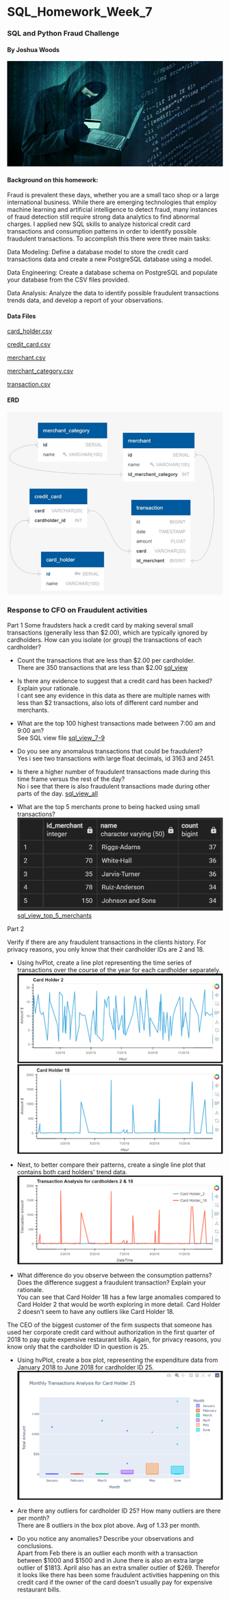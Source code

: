 # SQL_Homework_Week_7
### SQL and Python Fraud Challenge 
#### By Joshua Woods 

![](Images/credit_card_fraudster.jpg)

#### Background on this homework:
Fraud is prevalent these days, whether you are a small taco shop or a large international business. While there are emerging technologies that employ machine learning and artificial intelligence to detect fraud, many instances of fraud detection still require strong data analytics to find abnormal charges.
I applied new SQL skills to analyze historical credit card transactions and consumption patterns in order to identify possible fraudulent transactions.
To accomplish this there were three main tasks:


Data Modeling:
Define a database model to store the credit card transactions data and create a new PostgreSQL database using a model.


Data Engineering: Create a database schema on PostgreSQL and populate your  database from the CSV files provided.


Data Analysis: Analyze the data to identify possible fraudulent transactions trends data, and develop a report of your observations.


#### Data Files

[card_holder.csv]("..\Resources\card_holder.csv")

[credit_card.csv]("C:\Users\duke_\OneDrive\FINTECH\Github\SQL_Homework_Week_7\Resources\credit_card.csv")

[merchant.csv]("C:\Users\duke_\OneDrive\FINTECH\Github\SQL_Homework_Week_7\Resources\merchant.csv")

[merchant_category.csv]("C:\Users\duke_\OneDrive\FINTECH\Github\SQL_Homework_Week_7\Resources\merchant_category.csv")

[transaction.csv]("C:\Users\duke_\OneDrive\FINTECH\Github\SQL_Homework_Week_7\Resources\transaction.csv")

#### ERD
![](Images/ERD.jpg)

### Response to CFO on Fraudulent activities
Part 1
Some fraudsters hack a credit card by making several small transactions (generally less than $2.00), which are typically ignored by cardholders.
How can you isolate (or group) the transactions of each cardholder?

* Count the transactions that are less than $2.00 per cardholder.\
  There are 350 transactions that are less than $2.00 [sql_view]("C:\Users\duke_\OneDrive\FINTECH\Github\SQL_Homework_Week_7\Resources\fraud_trans_all_less_than_2.00.csv")

* Is there any evidence to suggest that a credit card has been hacked? Explain your rationale.\
I cant see any evidence in this data as there are multiple names with less than $2 transactions, also lots of different card number and merchants.

* What are the top 100 highest transactions made between 7:00 am and 9:00 am?\
See SQL view file [sql_view_7-9]("C:\Users\duke_\OneDrive\FINTECH\Github\SQL_Homework_Week_7\Resources\fraud_trans_7-9_top_100.csv")

* Do you see any anomalous transactions that could be fraudulent?\
Yes i see two transactions with large float decimals, id 3163 and 2451.

* Is there a higher number of fraudulent transactions made during this time frame versus the rest of the day?\
No i see that there is also fraudulent transactions made during other parts of the day. [sql_view_all]("C:\Users\duke_\OneDrive\FINTECH\Github\SQL_Homework_Week_7\Resources\fraud_trans_all_day.csv")

* What are the top 5 merchants prone to being hacked using small transactions?\
![](Images/top_5_merchants.png)
[sql_view_top_5_merchants]("C:\Users\duke_\OneDrive\FINTECH\Github\SQL_Homework_Week_7\Resources\top_5_merchants_less_than_2.00.csv")

Part 2

Verify if there are any fraudulent transactions in the clients history. For privacy reasons, you only know that their cardholder IDs are 2 and 18.
* Using hvPlot, create a line plot representing the time series of transactions over the course of the year for each cardholder separately.
![](Images/CH%202.png)
![](Images/CH%2018.png)

* Next, to better compare their patterns, create a single line plot that contains both card holders' trend data.
![](Images/combined%202%20and%2018.png)

* What difference do you observe between the consumption patterns? Does the difference suggest a fraudulent transaction? Explain your rationale.\
You can see that Card Holder 18 has a few large anomalies compared to Card Holder 2 that would be worth exploring in more detail. Card Holder 2 doesn't seem to have any outliers like Card Holder 18.


The CEO of the biggest customer of the firm suspects that someone has used her corporate credit card without authorization in the first quarter of 2018 to pay quite expensive restaurant bills. Again, for privacy reasons, you know only that the cardholder ID in question is 25.
* Using hvPlot, create a box plot, representing the expenditure data from January 2018 to June 2018 for cardholder ID 25.
![](Images/Box_plot.png)
 
* Are there any outliers for cardholder ID 25? How many outliers are there per month?\
 There are 8 outliers in the box plot above. Avg of 1.33 per month. 
 
* Do you notice any anomalies? Describe your observations and conclusions.\
Apart from Feb there is an outlier each month with a transaction between $1000 and $1500 and in June there is also an extra large outlier of $1813. April also has an extra smaller outlier of $269. Therefor it looks like there has been some fraudulent activities happening on this credit card if the owner of the card doesn't usually pay for expensive restaurant bills. 







    
